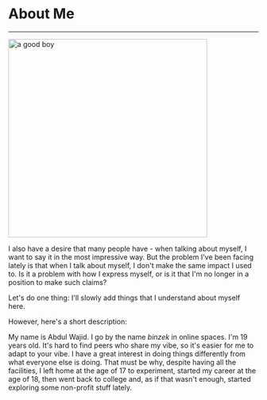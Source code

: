 # About Me

---

<img src="/me.webp" alt="a good boy" width="400" />

I also have a desire that many people have - when talking about myself, I want to say it in the most impressive way. But the problem I've been facing lately is that when I talk about myself, I don't make the same impact I used to. Is it a problem with how I express myself, or is it that I'm no longer in a position to make such claims?

Let's do one thing: I'll slowly add things that I understand about myself here.

However, here's a short description:

My name is Abdul Wajid. I go by the name _binzek_ in online spaces. I'm 19 years old. It's hard to find peers who share my vibe, so it's easier for me to adapt to your vibe. I have a great interest in doing things differently from what everyone else is doing. That must be why, despite having all the facilities, I left home at the age of 17 to experiment, started my career at the age of 18, then went back to college and, as if that wasn't enough, started exploring some non-profit stuff lately.
